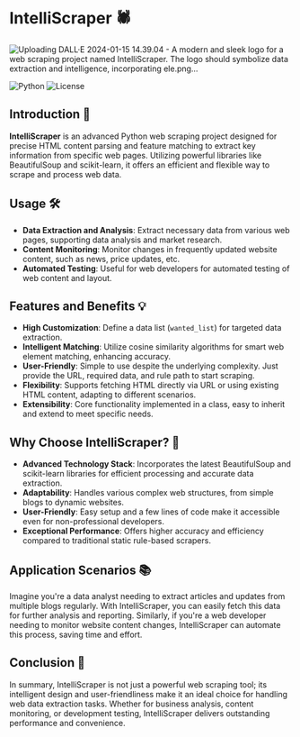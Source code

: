 # IntelliScraper 🕷️

![Uploading DALL·E 2024-01-15 14.39.04 - A modern and sleek logo for a web scraping project named IntelliScraper. The logo should symbolize data extraction and intelligence, incorporating ele.png…]()


![Python](https://img.shields.io/badge/python-v3.7+-blue.svg)
![License](https://img.shields.io/badge/License-MIT-blue.svg)

## Introduction 🌟
**IntelliScraper** is an advanced Python web scraping project designed for precise HTML content parsing and feature matching to extract key information from specific web pages. Utilizing powerful libraries like BeautifulSoup and scikit-learn, it offers an efficient and flexible way to scrape and process web data.

## Usage 🛠️
- **Data Extraction and Analysis**: Extract necessary data from various web pages, supporting data analysis and market research.
- **Content Monitoring**: Monitor changes in frequently updated website content, such as news, price updates, etc.
- **Automated Testing**: Useful for web developers for automated testing of web content and layout.

## Features and Benefits 💡
- **High Customization**: Define a data list (`wanted_list`) for targeted data extraction.
- **Intelligent Matching**: Utilize cosine similarity algorithms for smart web element matching, enhancing accuracy.
- **User-Friendly**: Simple to use despite the underlying complexity. Just provide the URL, required data, and rule path to start scraping.
- **Flexibility**: Supports fetching HTML directly via URL or using existing HTML content, adapting to different scenarios.
- **Extensibility**: Core functionality implemented in a class, easy to inherit and extend to meet specific needs.

## Why Choose IntelliScraper? 🚀
- **Advanced Technology Stack**: Incorporates the latest BeautifulSoup and scikit-learn libraries for efficient processing and accurate data extraction.
- **Adaptability**: Handles various complex web structures, from simple blogs to dynamic websites.
- **User-Friendly**: Easy setup and a few lines of code make it accessible even for non-professional developers.
- **Exceptional Performance**: Offers higher accuracy and efficiency compared to traditional static rule-based scrapers.

## Application Scenarios 📚
Imagine you're a data analyst needing to extract articles and updates from multiple blogs regularly. With IntelliScraper, you can easily fetch this data for further analysis and reporting. Similarly, if you're a web developer needing to monitor website content changes, IntelliScraper can automate this process, saving time and effort.

## Conclusion 🎉
In summary, IntelliScraper is not just a powerful web scraping tool; its intelligent design and user-friendliness make it an ideal choice for handling web data extraction tasks. Whether for business analysis, content monitoring, or development testing, IntelliScraper delivers outstanding performance and convenience.
